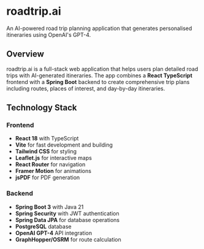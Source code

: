 # roadtrip.ai

An AI-powered road trip planning application that generates personalised itineraries using OpenAI's GPT-4.

## Overview

roadtrip.ai is a full-stack web application that helps users plan detailed road trips with AI-generated itineraries. The app combines a **React TypeScript** frontend with a **Spring Boot** backend to create comprehensive trip plans including routes, places of interest, and day-by-day itineraries.


## Technology Stack

### Frontend
- **React 18** with TypeScript
- **Vite** for fast development and building
- **Tailwind CSS** for styling
- **Leaflet.js** for interactive maps
- **React Router** for navigation
- **Framer Motion** for animations
- **jsPDF** for PDF generation

### Backend
- **Spring Boot 3** with Java 21
- **Spring Security** with JWT authentication
- **Spring Data JPA** for database operations
- **PostgreSQL** database
- **OpenAI GPT-4** API integration
- **GraphHopper/OSRM** for route calculation
